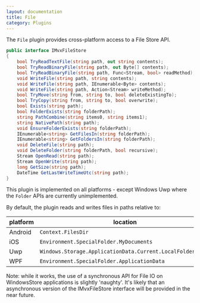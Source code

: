 ```yaml
---
layout: documentation
title: File
category: Plugins
---
```

The `File` plugin provides cross-platform access to a File Store API.

```c#
public interface IMvxFileStore
{
    bool TryReadTextFile(string path, out string contents);
    bool TryReadBinaryFile(string path, out Byte[] contents);
    bool TryReadBinaryFile(string path, Func<Stream, bool> readMethod);
    void WriteFile(string path, string contents);
    void WriteFile(string path, IEnumerable<Byte> contents);
    void WriteFile(string path, Action<Stream> writeMethod);
    bool TryMove(string from, string to, bool deleteExistingTo);
    bool TryCopy(string from, string to, bool overwrite);
    bool Exists(string path);
    bool FolderExists(string folderPath);
    string PathCombine(string items0, string items1);
    string NativePath(string path);
    void EnsureFolderExists(string folderPath);
    IEnumerable<string> GetFilesIn(string folderPath);
    IEnumerable<string> GetFoldersIn(string folderPath);
    void DeleteFile(string path);
    void DeleteFolder(string folderPath, bool recursive);
    Stream OpenRead(string path);
    Stream OpenWrite(string path);
    long GetSize(string path);
    DateTime GetLastWriteTimeUtc(string path);
}
```

This plugin is implemented on all platforms - except Windows Uwp where the `Folder` APIs are currently unimplemented.

By default, the plugin reads and writes files in paths relative to:

platform     | location
-------------|---------
Android      | `Context.FilesDir`
iOS          | `Environment.SpecialFolder.MyDocuments`
Uwp | `Windows.Storage.ApplicationData.Current.LocalFolder.Path`
WPF          | `Environment.SpecialFolder.ApplicationData`

Note: while it works, the use of a synchronous API for File IO on WindowsStore applications is slightly 'naughty'. It's likely that an asynchronous version of the IMvxFileStore interface will be provided in the near future.

